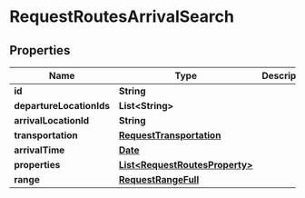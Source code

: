 

# RequestRoutesArrivalSearch

## Properties

Name | Type | Description | Notes
------------ | ------------- | ------------- | -------------
**id** | **String** |  | 
**departureLocationIds** | **List&lt;String&gt;** |  | 
**arrivalLocationId** | **String** |  | 
**transportation** | [**RequestTransportation**](RequestTransportation.md) |  | 
**arrivalTime** | [**Date**](Date.md) |  | 
**properties** | [**List&lt;RequestRoutesProperty&gt;**](RequestRoutesProperty.md) |  | 
**range** | [**RequestRangeFull**](RequestRangeFull.md) |  |  [optional]




